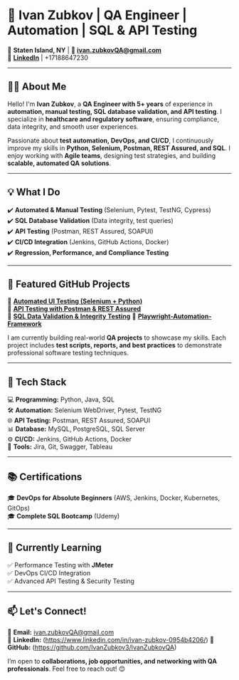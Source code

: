 # 🚀 Ivan Zubkov | QA Engineer | Automation | SQL & API Testing

📍 **Staten Island, NY** | 📧 **ivan.zubkovQA@gmail.com**  
🔗 **[LinkedIn](https://www.linkedin.com/in/ivan-zubkov-0954b4206/)** |
+17188647230


---

## 👨‍💻 About Me  
Hello! I'm **Ivan Zubkov**, a **QA Engineer with 5+ years** of experience in **automation, manual testing, SQL database validation, and API testing**. I specialize in **healthcare and regulatory software**, ensuring compliance, data integrity, and smooth user experiences.  

Passionate about **test automation, DevOps, and CI/CD**, I continuously improve my skills in **Python, Selenium, Postman, REST Assured, and SQL**. I enjoy working with **Agile teams**, designing test strategies, and building **scalable, automated QA solutions**.  

---

## 💡 What I Do  
✔️ **Automated & Manual Testing** (Selenium, Pytest, TestNG, Cypress)  
✔️ **SQL Database Validation** (Data integrity, test queries)  
✔️ **API Testing** (Postman, REST Assured, SOAPUI)  
✔️ **CI/CD Integration** (Jenkins, GitHub Actions, Docker)  
✔️ **Regression, Performance, and Compliance Testing**  

---

## 📌 Featured GitHub Projects  
🔹 **[Automated UI Testing (Selenium + Python)](https://github.com/IvanZubkov3/UI-Automation)**  
🔹 **[API Testing with Postman & REST Assured](https://github.com/IvanZubkov3/API-Testing-Framework)**  
🔹 **[SQL Data Validation & Integrity Testing](https://github.com/IvanZubkov3/Performance-Testing/blob/main/README.md)**
🔹 **[Playwright-Automation-Framework](https://github.com/IvanZubkov3/Playwright-Automation-Framework)**

I am currently building real-world **QA projects** to showcase my skills. Each project includes **test scripts, reports, and best practices** to demonstrate professional software testing techniques.  

---

## 🔧 Tech Stack  
💻 **Programming:** Python, Java, SQL  
🛠️ **Automation:** Selenium WebDriver, Pytest, TestNG  
🌐 **API Testing:** Postman, REST Assured, SOAPUI  
📊 **Database:** MySQL, PostgreSQL, SQL Server  
⚙️ **CI/CD:** Jenkins, GitHub Actions, Docker  
📂 **Tools:** Jira, Git, Swagger, Tableau  

---

## 📚 Certifications  
🎓 **DevOps for Absolute Beginners** (AWS, Jenkins, Docker, Kubernetes, GitOps)  
🎓 **Complete SQL Bootcamp** (Udemy)  

---

## 🚀 Currently Learning  
✅ Performance Testing with **JMeter**  
✅ DevOps CI/CD Integration  
✅ Advanced API Testing & Security Testing  

---

## 📫 Let's Connect!  
🔹 **Email:** ivan.zubkovQA@gmail.com  
🔹 **LinkedIn:** (https://www.linkedin.com/in/ivan-zubkov-0954b4206/) 
🔹 **GitHub:** (https://github.com/IvanZubkov3/IvanZubkovQA)  

I’m open to **collaborations, job opportunities, and networking with QA professionals**. Feel free to reach out! 😊  

